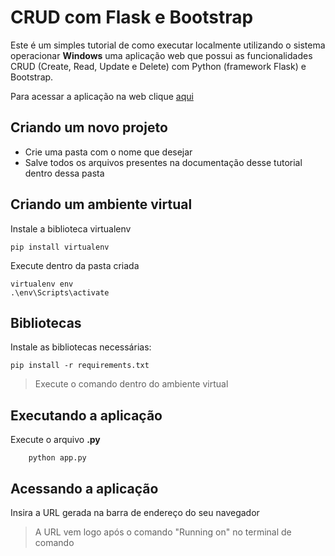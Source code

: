 # CRUD com Flask e Bootstrap

Este é um simples  tutorial de como executar localmente utilizando o sistema operacionar **Windows** uma aplicação web que possui as funcionalidades CRUD (Create, Read, Update e Delete) com Python (framework Flask) e Bootstrap.

Para acessar a aplicação na web clique  [aqui](https://crudflaskriquerev.herokuapp.com/)

## Criando um novo projeto

 - Crie uma pasta com o nome que desejar
 - Salve todos os arquivos presentes na documentação desse tutorial
   dentro dessa pasta

## Criando um ambiente virtual

Instale a biblioteca virtualenv

	pip install virtualenv

Execute dentro da pasta criada

	virtualenv env
	.\env\Scripts\activate
	
## Bibliotecas

Instale as bibliotecas necessárias:

	pip install -r requirements.txt
>Execute o comando dentro do ambiente virtual

## Executando a aplicação

Execute o arquivo **.py**

		python app.py
		
## Acessando a aplicação

Insira a URL gerada na barra de endereço do seu navegador

>A URL vem logo após o comando "Running on" no terminal de comando

